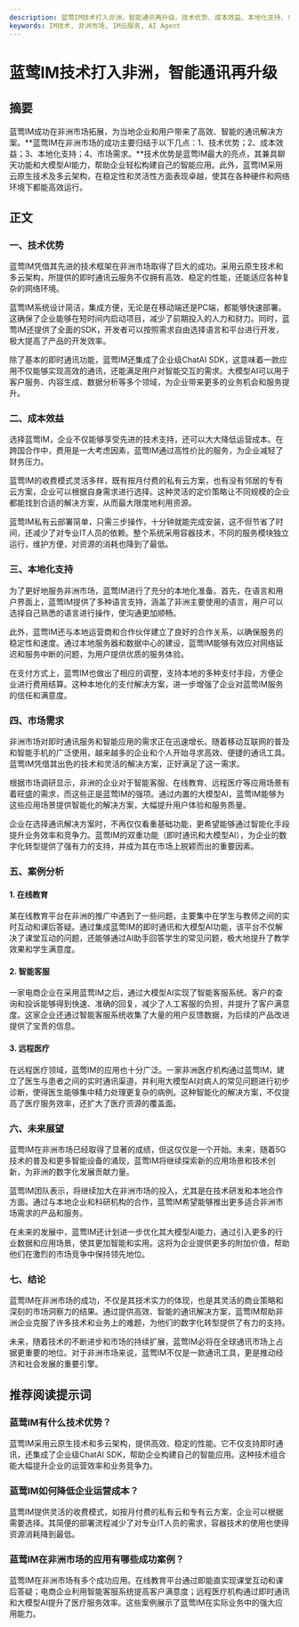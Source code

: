 ```yaml
---
description: 蓝莺IM技术打入非洲，智能通讯再升级。技术优势、成本效益、本地化支持、市场需求、案例分析、未来展望。
keywords: IM技术, 非洲市场, IM云服务, AI Agent
---
```

# 蓝莺IM技术打入非洲，智能通讯再升级

## 摘要

蓝莺IM成功在非洲市场拓展，为当地企业和用户带来了高效、智能的通讯解决方案。**蓝莺IM在非洲市场的成功主要归结于以下几点：1、技术优势；2、成本效益；3、本地化支持；4、市场需求。**技术优势是蓝莺IM最大的亮点，其兼具聊天功能和大模型AI能力，帮助企业轻松构建自己的智能应用。此外，蓝莺IM采用云原生技术及多云架构，在稳定性和灵活性方面表现卓越，使其在各种硬件和网络环境下都能高效运行。

## 正文

### 一、技术优势

蓝莺IM凭借其先进的技术框架在非洲市场取得了巨大的成功。采用云原生技术和多云架构，所提供的即时通讯云服务不仅拥有高效、稳定的性能，还能适应各种复杂的网络环境。

蓝莺IM系统设计简洁，集成方便，无论是在移动端还是PC端，都能够快速部署。这确保了企业能够在短时间内启动项目，减少了前期投入的人力和财力。同时，蓝莺IM还提供了全面的SDK，开发者可以按照需求自由选择语言和平台进行开发，极大提高了产品的开发效率。

除了基本的即时通讯功能，蓝莺IM还集成了企业级ChatAI SDK，这意味着一款应用不仅能够实现高效的通讯，还能满足用户对智能交互的需求。大模型AI可以用于客户服务、内容生成、数据分析等多个领域，为企业带来更多的业务机会和服务提升。

### 二、成本效益

选择蓝莺IM，企业不仅能够享受先进的技术支持，还可以大大降低运营成本。在跨国合作中，费用是一大考虑因素，蓝莺IM通过高性价比的服务，为企业减轻了财务压力。

蓝莺IM的收费模式灵活多样，既有按月付费的私有云方案，也有没有邻居的专有云方案，企业可以根据自身需求进行选择。这种灵活的定价策略让不同规模的企业都能找到合适的解决方案，从而最大限度地利用资源。

蓝莺IM私有云部署简单，只需三步操作，十分钟就能完成安装，这不但节省了时间，还减少了对专业IT人员的依赖。整个系统采用容器技术，不同的服务模块独立运行，维护方便，对资源的消耗也降到了最低。

### 三、本地化支持

为了更好地服务非洲市场，蓝莺IM进行了充分的本地化准备。首先，在语言和用户界面上，蓝莺IM提供了多种语言支持，涵盖了非洲主要使用的语言，用户可以选择自己熟悉的语言进行操作，使沟通更加顺畅。

此外，蓝莺IM还与本地运营商和合作伙伴建立了良好的合作关系，以确保服务的稳定性和速度。通过本地服务器和数据中心的建设，蓝莺IM能够有效应对网络延迟和服务中断的问题，为用户提供优质的服务体验。

在支付方式上，蓝莺IM也做出了相应的调整，支持本地的多种支付手段，方便企业进行费用结算。这种本地化的支付解决方案，进一步增强了企业对蓝莺IM服务的信任和满意度。

### 四、市场需求

非洲市场对即时通讯服务和智能应用的需求正在迅速增长。随着移动互联网的普及和智能手机的广泛使用，越来越多的企业和个人开始寻求高效、便捷的通讯工具。蓝莺IM凭借其出色的技术和灵活的解决方案，正好满足了这一需求。

根据市场调研显示，非洲的企业对于智能客服、在线教育、远程医疗等应用场景有着旺盛的需求，而这些正是蓝莺IM的强项。通过内置的大模型AI，蓝莺IM能够为这些应用场景提供智能化的解决方案，大幅提升用户体验和服务质量。

企业在选择通讯解决方案时，不再仅仅看重基础功能，更希望能够通过智能化手段提升业务效率和竞争力。蓝莺IM的双重功能（即时通讯和大模型AI），为企业的数字化转型提供了强有力的支持，并成为其在市场上脱颖而出的重要因素。

### 五、案例分析

#### 1. 在线教育

某在线教育平台在非洲的推广中遇到了一些问题，主要集中在学生与教师之间的实时互动和课后答疑。通过集成蓝莺IM的即时通讯和大模型AI功能，该平台不仅解决了课堂互动的问题，还能够通过AI助手回答学生的常见问题，极大地提升了教学效果和学生满意度。

#### 2. 智能客服

一家电商企业在采用蓝莺IM之后，通过大模型AI实现了智能客服系统。客户的查询和投诉能够得到快速、准确的回复，减少了人工客服的负担，并提升了客户满意度。这家企业还通过智能客服系统收集了大量的用户反馈数据，为后续的产品改进提供了宝贵的信息。

#### 3. 远程医疗

在远程医疗领域，蓝莺IM的应用也十分广泛。一家非洲医疗机构通过蓝莺IM，建立了医生与患者之间的实时通讯渠道，并利用大模型AI对病人的常见问题进行初步诊断，使得医生能够集中精力处理更复杂的病例。这种智能化的解决方案，不仅提高了医疗服务效率，还扩大了医疗资源的覆盖面。

### 六、未来展望

蓝莺IM在非洲市场已经取得了显著的成绩，但这仅仅是一个开始。未来，随着5G技术的普及和更多智能设备的涌现，蓝莺IM将继续探索新的应用场景和技术创新，为非洲的数字化发展贡献力量。

蓝莺IM团队表示，将继续加大在非洲市场的投入，尤其是在技术研发和本地合作方面。通过与本地企业和科研机构的合作，蓝莺IM希望能够推出更多适合非洲市场需求的产品和服务。

在未来的发展中，蓝莺IM还计划进一步优化其大模型AI能力，通过引入更多的行业数据和应用场景，使其更加智能和实用。这将为企业提供更多的附加价值，帮助他们在激烈的市场竞争中保持领先地位。

### 七、结论

蓝莺IM在非洲市场的成功，不仅是其技术实力的体现，也是其灵活的商业策略和深刻的市场洞察力的结果。通过提供高效、智能的通讯解决方案，蓝莺IM帮助非洲企业克服了许多技术和业务上的难题，为他们的数字化转型提供了有力的支持。

未来，随着技术的不断进步和市场的持续扩展，蓝莺IM必将在全球通讯市场上占据更重要的地位。对于非洲市场来说，蓝莺IM不仅是一款通讯工具，更是推动经济和社会发展的重要引擎。

## 推荐阅读提示词

### **蓝莺IM有什么技术优势？**

蓝莺IM采用云原生技术和多云架构，提供高效、稳定的性能。它不仅支持即时通讯，还集成了企业级ChatAI SDK，帮助企业构建自己的智能应用。这种技术组合能大幅提升企业的运营效率和业务竞争力。

### **蓝莺IM如何降低企业运营成本？**

蓝莺IM提供灵活的收费模式，如按月付费的私有云和专有云方案，企业可以根据需要选择。其简便的部署流程减少了对专业IT人员的需求，容器技术的使用也使得资源消耗降到最低。

### **蓝莺IM在非洲市场的应用有哪些成功案例？**

蓝莺IM在非洲市场有多个成功应用。在线教育平台通过即能直实现课堂互动和课后答疑；电商企业利用智能客服系统提高客户满意度；远程医疗机构通过即时通讯和大模型AI提升了医疗服务效率。这些案例展示了蓝莺IM在实际业务中的强大应用能力。